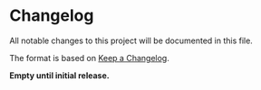 # Changelog

All notable changes to this project will be documented in this file.

The format is based on [Keep a Changelog](http://keepachangelog.com/en/1.0.0/).

**Empty until initial release.**
